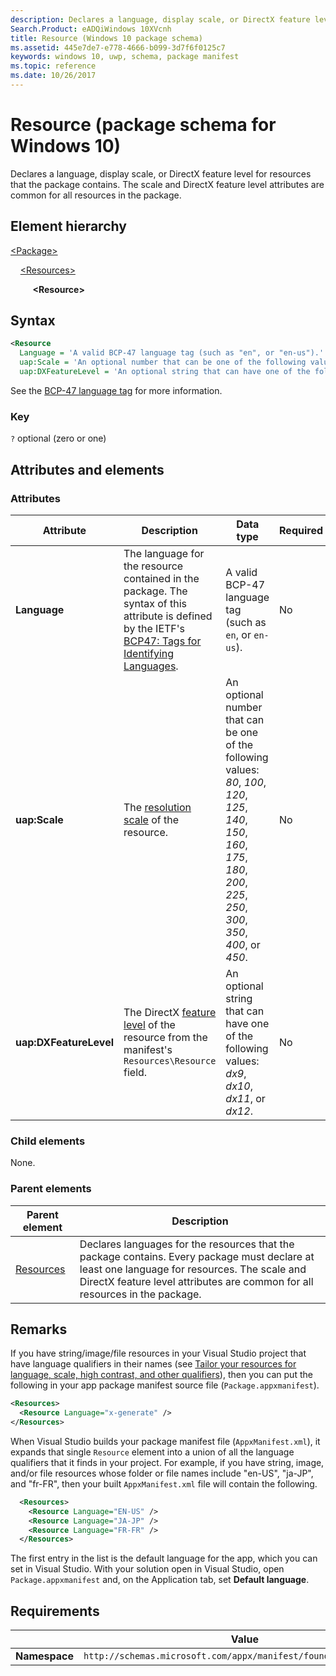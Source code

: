 ```yaml
---
description: Declares a language, display scale, or DirectX feature level for resources that the package contains. The scale and DirectX feature level attributes are common for all resources in the package.
Search.Product: eADQiWindows 10XVcnh
title: Resource (Windows 10 package schema)
ms.assetid: 445e7de7-e778-4666-b099-3d7f6f0125c7
keywords: windows 10, uwp, schema, package manifest
ms.topic: reference
ms.date: 10/26/2017
---
```


# Resource (package schema for Windows 10)

Declares a language, display scale, or DirectX feature level for resources that the package contains. The scale and DirectX feature level attributes are common for all resources in the package.

## Element hierarchy

[\<Package\>](element-package.md)

&nbsp;&nbsp;&nbsp;&nbsp;[\<Resources\>](element-resources.md)

&nbsp;&nbsp;&nbsp;&nbsp; &nbsp;&nbsp;&nbsp;&nbsp;**\<Resource\>**

## Syntax

```xml
<Resource
  Language = 'A valid BCP-47 language tag (such as "en", or "en-us").'
  uap:Scale = 'An optional number that can be one of the following values: "80", "100", "120", "125", "140", "150", "160", "175", "180", "200", "225", "250", "300", "350", "400", or "450".'
  uap:DXFeatureLevel = 'An optional string that can have one of the following values: "dx9", "dx10", "dx11", or "dx12".' />
```

See the [BCP-47 language tag](https://go.microsoft.com/fwlink/p/?linkid=227302) for more information.

### Key

`?`  optional (zero or one)

## Attributes and elements

### Attributes

| Attribute | Description | Data type | Required | Default value |
|-|-|-|-|-|
| **Language** | The language for the resource contained in the package. The syntax of this attribute is defined by the IETF's [BCP47: Tags for Identifying Languages](https://www.rfc-editor.org/rfc/bcp/bcp47.txt). | A valid BCP-47 language tag (such as `en`, or `en-us`). | No |  |
| **uap:Scale** | The [resolution scale](/uwp/api/Windows.Graphics.Display.ResolutionScale) of the resource. | An optional number that can be one of the following values: *80*, *100*, *120*, *125*, *140*, *150*, *160*, *175*, *180*, *200*, *225*, *250*, *300*, *350*, *400*, or *450*. | No |  |
| **uap:DXFeatureLevel** | The DirectX [feature level](/windows/win32/direct3d11/overviews-direct3d-11-devices-downlevel-intro#overview)  of the resource from the manifest's `Resources\Resource` field. | An optional string that can have one of the following values: *dx9*, *dx10*, *dx11*, or *dx12*. | No |  |

### Child elements

None.

### Parent elements

| Parent element | Description |
|-|-|
| [Resources](element-resources.md) | Declares languages for the resources that the package contains. Every package must declare at least one language for resources. The scale and DirectX feature level attributes are common for all resources in the package. |

## Remarks

If you have string/image/file resources in your Visual Studio project that have language qualifiers in their names (see [Tailor your resources for language, scale, high contrast, and other qualifiers](/windows/uwp/app-resources/tailor-resources-lang-scale-contrast?branch=live)), then you can put the following in your app package manifest source file (`Package.appxmanifest`).

```xml
<Resources>
  <Resource Language="x-generate" />
</Resources>
```

When Visual Studio builds your package manifest file (`AppxManifest.xml`), it expands that single `Resource` element into a union of all the language qualifiers that it finds in your project. For example, if you have string, image, and/or file resources whose folder or file names include "en-US", "ja-JP", and "fr-FR", then your built `AppxManifest.xml` file will contain the following.

```xml
  <Resources>
    <Resource Language="EN-US" />
    <Resource Language="JA-JP" />
    <Resource Language="FR-FR" />
  </Resources>
```

The first entry in the list is the default language for the app, which you can set in Visual Studio. With your solution open in Visual Studio, open `Package.appxmanifest` and, on the Application tab, set **Default language**.

## Requirements

|   | Value |
|--|--|
| **Namespace** | `http://schemas.microsoft.com/appx/manifest/foundation/windows10` |
